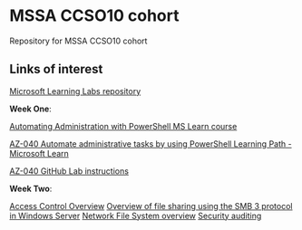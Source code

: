 # MSSA CCSO10 cohort
Repository for MSSA CCSO10 cohort

## Links of interest

[Microsoft Learning Labs repository](https://github.com/orgs/MicrosoftLearning/repositories)

**Week One**:

[Automating Administration with PowerShell MS Learn course](https://learn.microsoft.com/en-us/training/courses/az-040t00)

[AZ-040 Automate administrative tasks by using PowerShell Learning Path - Microsoft Learn](https://learn.microsoft.com/en-us/training/paths/powershell/)

[AZ-040 GitHub Lab instructions](https://github.com/MicrosoftLearning/AZ-040T00-Automating-Administration-with-PowerShell)


**Week Two**:

[Access Control Overview](https://docs.microsoft.com/windows/security/identity-protection/access-control/access-control)
[Overview of file sharing using the SMB 3 protocol in Windows Server](https://docs.microsoft.com/windows-server/storage/file-server/file-server-smb-overview)
[Network File System overview](https://docs.microsoft.com/windows-server/storage/nfs/nfs-overview)
[Security auditing](https://docs.microsoft.com/windows/security/threat-protection/auditing/security-auditing-overview)

